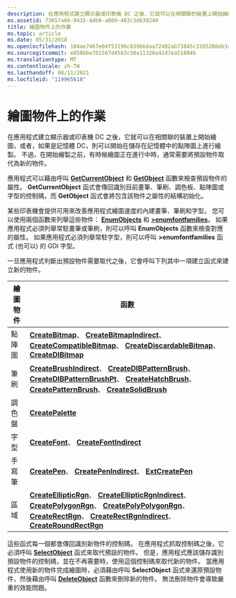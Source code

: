 ```yaml
---
description: 在應用程式建立顯示器或印表機 DC 之後，它就可以在相關聯的裝置上開始繪圖，或者，如果是記憶體 DC，則可以開始在儲存在記憶體中的點陣圖上進行繪製。
ms.assetid: 73657a66-9415-4db0-a800-463c3d639240
title: 繪圖物件上的作業
ms.topic: article
ms.date: 05/31/2018
ms.openlocfilehash: 104ae7467e04f53196c839b6daa72482ab73845c3185208eb3cb886cb0ce6a44
ms.sourcegitcommit: e858bbe701567d4583c50a11326e42d7ea51804b
ms.translationtype: MT
ms.contentlocale: zh-TW
ms.lasthandoff: 08/11/2021
ms.locfileid: "119965618"
---
```

# <a name="operations-on-graphic-objects"></a>繪圖物件上的作業

在應用程式建立顯示器或印表機 DC 之後，它就可以在相關聯的裝置上開始繪圖，或者，如果是記憶體 DC，則可以開始在儲存在記憶體中的點陣圖上進行繪製。 不過，在開始繪製之前，有時候繪圖正在進行中時，通常需要將預設物件取代為新的物件。

應用程式可以藉由呼叫 [**GetCurrentObject**](/windows/desktop/api/Wingdi/nf-wingdi-getcurrentobject) 和 [**GetObject**](/windows/desktop/api/Wingdi/nf-wingdi-getobject) 函數來檢查預設物件的屬性。 **GetCurrentObject** 函式會傳回識別目前畫筆、筆刷、調色板、點陣圖或字型的控制碼，而 **GetObject** 函式會將包含該物件之屬性的結構初始化。

某些印表機會提供可用來改善應用程式繪圖速度的內建畫筆、筆刷和字型。 您可以使用兩個函數來列舉這些物件： [**EnumObjects**](/windows/desktop/api/Wingdi/nf-wingdi-enumobjects) 和 [**>enumfontfamilies**](/windows/desktop/api/Wingdi/nf-wingdi-enumfontfamiliesa)。 如果應用程式必須列舉常駐畫筆或筆刷，則可以呼叫 **EnumObjects** 函數來檢查對應的屬性。 如果應用程式必須列舉常駐字型，則可以呼叫 **>enumfontfamilies** 函式 (也可以) 的 GDI 字型。

一旦應用程式判斷出預設物件需要取代之後，它會呼叫下列其中一項建立函式來建立新的物件。



| 繪圖物件 | 函數                                                                                                                                                                                                                                                                                                                                                             |
|----------------|----------------------------------------------------------------------------------------------------------------------------------------------------------------------------------------------------------------------------------------------------------------------------------------------------------------------------------------------------------------------|
| 點陣圖         | [**CreateBitmap**](/windows/desktop/api/Wingdi/nf-wingdi-createbitmap)、 [**CreateBitmapIndirect**](/windows/desktop/api/Wingdi/nf-wingdi-createbitmapindirect)、 [**CreateCompatibleBitmap**](/windows/desktop/api/Wingdi/nf-wingdi-createcompatiblebitmap)、 [**CreateDiscardableBitmap**](/windows/desktop/api/Wingdi/nf-wingdi-creatediscardablebitmap)、 [**CreateDIBitmap**](/windows/desktop/api/Wingdi/nf-wingdi-createdibitmap)                                                                                                           |
| 筆刷          | [**CreateBrushIndirect**](/windows/desktop/api/Wingdi/nf-wingdi-createbrushindirect)、 [**CreateDIBPatternBrush**](/windows/desktop/api/Wingdi/nf-wingdi-createdibpatternbrush)、 [**CreateDIBPatternBrushPt**](/windows/desktop/api/Wingdi/nf-wingdi-createdibpatternbrushpt)、 [**CreateHatchBrush**](/windows/desktop/api/Wingdi/nf-wingdi-createhatchbrush)、 [**CreatePatternBrush**](/windows/desktop/api/Wingdi/nf-wingdi-createpatternbrush)、 [**CreateSolidBrush**](/windows/desktop/api/Wingdi/nf-wingdi-createsolidbrush)                                                 |
| 調色盤  | [**CreatePalette**](/windows/desktop/api/Wingdi/nf-wingdi-createpalette)                                                                                                                                                                                                                                                                                                                               |
| 字型           | [**CreateFont**](/windows/desktop/api/Wingdi/nf-wingdi-createfonta)、 [ **CreateFontIndirect**](/windows/desktop/api/Wingdi/nf-wingdi-createfontindirecta)                                                                                                                                                                                                                                                                                   |
| 手寫筆            | [**CreatePen**](/windows/desktop/api/Wingdi/nf-wingdi-createpen)、 [**CreatePenIndirect**](/windows/desktop/api/Wingdi/nf-wingdi-createpenindirect)、 [**ExtCreatePen**](/windows/desktop/api/Wingdi/nf-wingdi-extcreatepen)                                                                                                                                                                                                                                                 |
| 區域         | [**CreateEllipticRgn**](/windows/desktop/api/Wingdi/nf-wingdi-createellipticrgn)、 [**CreateEllipticRgnIndirect**](/windows/desktop/api/Wingdi/nf-wingdi-createellipticrgnindirect)、 [**CreatePolygonRgn**](/windows/desktop/api/Wingdi/nf-wingdi-createpolygonrgn)、 [**CreatePolyPolygonRgn**](/windows/desktop/api/Wingdi/nf-wingdi-createpolypolygonrgn)、 [**CreateRectRgn**](/windows/desktop/api/Wingdi/nf-wingdi-createrectrgn)、 [**CreateRectRgnIndirect**](/windows/desktop/api/Wingdi/nf-wingdi-createrectrgnindirect)、 [**CreateRoundRectRgn**](/windows/desktop/api/Wingdi/nf-wingdi-createroundrectrgn) |



 

這些函式每一個都會傳回識別新物件的控制碼。 在應用程式抓取控制碼之後，它必須呼叫 [**SelectObject**](/windows/desktop/api/Wingdi/nf-wingdi-selectobject) 函式來取代預設的物件。 但是，應用程式應該儲存識別預設物件的控制碼，並在不再需要時，使用這個控制碼來取代新的物件。 當應用程式使用新的物件完成繪圖時，必須藉由呼叫 **SelectObject** 函式來還原預設物件，然後藉由呼叫 [**DeleteObject**](/windows/desktop/api/Wingdi/nf-wingdi-deleteobject) 函數來刪除新的物件。 無法刪除物件會導致嚴重的效能問題。

 

 



